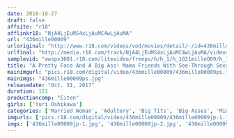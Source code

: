 ```yaml
---
date: 2018-10-27
draft: false
affsite: "r18"
afflinkr18: "NjA4LjEuMS4xLjAuMC4wLjAuMA"
url: "436mille00009"
urloriginal: "http://www.r18.com/videos/vod/movies/detail/-/id=436mille00009"
urlfinal: "http://media.r18.com/track/NjA4LjEuMS4xLjAuMC4wLjAuMA/videos/vod/movies/detail/-/id=436mille00009"
samplevid: "awspv3001.r18.com/litevideo/freepv/h/h_1/h_1021mille009/h_1021mille009_dmb_w.mp4"
title: "A Pretty Face And A Big Ass! Mama Friends With See-Through Sexy And Beautiful Asses Yuri Oshikawa"
mainimgurl: "pics.r18.com/digital/video/436mille00009/436mille00009ps.jpg"
mainimgs: "436mille00009ps.jpg"
releasedate: "Oct. 31, 2017"
duration: 151
productioncomp: "Eiten"
girls: ['Yuri Oshikawa']
categories: ['Married Woman', 'Adultery', 'Big Tits', 'Big Asses', 'Miniskirt', 'Groping', 'Featured Actress', 'Lotion', 'Face Sitting', 'Hi-Def']
imgurls: ['pics.r18.com/digital/video/436mille00009/436mille00009jp-1.jpg', 'pics.r18.com/digital/video/436mille00009/436mille00009jp-2.jpg', 'pics.r18.com/digital/video/436mille00009/436mille00009jp-3.jpg', 'pics.r18.com/digital/video/436mille00009/436mille00009jp-4.jpg', 'pics.r18.com/digital/video/436mille00009/436mille00009jp-5.jpg', 'pics.r18.com/digital/video/436mille00009/436mille00009jp-6.jpg', 'pics.r18.com/digital/video/436mille00009/436mille00009jp-7.jpg', 'pics.r18.com/digital/video/436mille00009/436mille00009jp-8.jpg', 'pics.r18.com/digital/video/436mille00009/436mille00009jp-9.jpg', 'pics.r18.com/digital/video/436mille00009/436mille00009jp-10.jpg', 'pics.r18.com/digital/video/436mille00009/436mille00009jp-11.jpg', 'pics.r18.com/digital/video/436mille00009/436mille00009jp-12.jpg', 'pics.r18.com/digital/video/436mille00009/436mille00009jp-13.jpg', 'pics.r18.com/digital/video/436mille00009/436mille00009jp-14.jpg', 'pics.r18.com/digital/video/436mille00009/436mille00009jp-15.jpg', 'pics.r18.com/digital/video/436mille00009/436mille00009jp-16.jpg', 'pics.r18.com/digital/video/436mille00009/436mille00009jp-17.jpg', 'pics.r18.com/digital/video/436mille00009/436mille00009jp-18.jpg', 'pics.r18.com/digital/video/436mille00009/436mille00009jp-19.jpg', 'pics.r18.com/digital/video/436mille00009/436mille00009jp-20.jpg']
imgs: ['436mille00009jp-1.jpg', '436mille00009jp-2.jpg', '436mille00009jp-3.jpg', '436mille00009jp-4.jpg', '436mille00009jp-5.jpg', '436mille00009jp-6.jpg', '436mille00009jp-7.jpg', '436mille00009jp-8.jpg', '436mille00009jp-9.jpg', '436mille00009jp-10.jpg', '436mille00009jp-11.jpg', '436mille00009jp-12.jpg', '436mille00009jp-13.jpg', '436mille00009jp-14.jpg', '436mille00009jp-15.jpg', '436mille00009jp-16.jpg', '436mille00009jp-17.jpg', '436mille00009jp-18.jpg', '436mille00009jp-19.jpg', '436mille00009jp-20.jpg']
---
```

